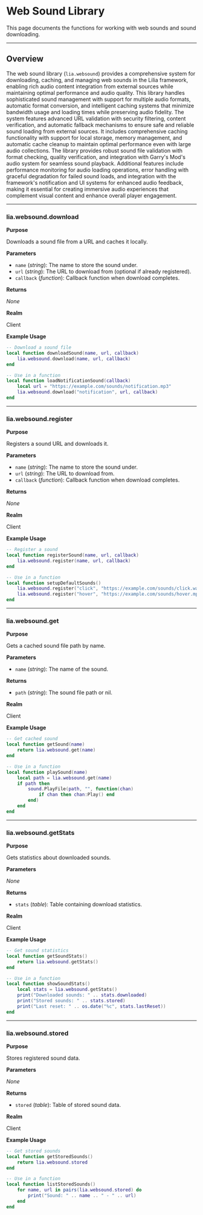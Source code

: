 # Web Sound Library

This page documents the functions for working with web sounds and sound downloading.

---

## Overview

The web sound library (`lia.websound`) provides a comprehensive system for downloading, caching, and managing web sounds in the Lilia framework, enabling rich audio content integration from external sources while maintaining optimal performance and audio quality. This library handles sophisticated sound management with support for multiple audio formats, automatic format conversion, and intelligent caching systems that minimize bandwidth usage and loading times while preserving audio fidelity. The system features advanced URL validation with security filtering, content verification, and automatic fallback mechanisms to ensure safe and reliable sound loading from external sources. It includes comprehensive caching functionality with support for local storage, memory management, and automatic cache cleanup to maintain optimal performance even with large audio collections. The library provides robust sound file validation with format checking, quality verification, and integration with Garry's Mod's audio system for seamless sound playback. Additional features include performance monitoring for audio loading operations, error handling with graceful degradation for failed sound loads, and integration with the framework's notification and UI systems for enhanced audio feedback, making it essential for creating immersive audio experiences that complement visual content and enhance overall player engagement.

---

### lia.websound.download

**Purpose**

Downloads a sound file from a URL and caches it locally.

**Parameters**

* `name` (*string*): The name to store the sound under.
* `url` (*string*): The URL to download from (optional if already registered).
* `callback` (*function*): Callback function when download completes.

**Returns**

*None*

**Realm**

Client

**Example Usage**

```lua
-- Download a sound file
local function downloadSound(name, url, callback)
    lia.websound.download(name, url, callback)
end

-- Use in a function
local function loadNotificationSound(callback)
    local url = "https://example.com/sounds/notification.mp3"
    lia.websound.download("notification", url, callback)
end
```

---

### lia.websound.register

**Purpose**

Registers a sound URL and downloads it.

**Parameters**

* `name` (*string*): The name to store the sound under.
* `url` (*string*): The URL to download from.
* `callback` (*function*): Callback function when download completes.

**Returns**

*None*

**Realm**

Client

**Example Usage**

```lua
-- Register a sound
local function registerSound(name, url, callback)
    lia.websound.register(name, url, callback)
end

-- Use in a function
local function setupDefaultSounds()
    lia.websound.register("click", "https://example.com/sounds/click.wav")
    lia.websound.register("hover", "https://example.com/sounds/hover.mp3")
end
```

---

### lia.websound.get

**Purpose**

Gets a cached sound file path by name.

**Parameters**

* `name` (*string*): The name of the sound.

**Returns**

* `path` (*string*): The sound file path or nil.

**Realm**

Client

**Example Usage**

```lua
-- Get cached sound
local function getSound(name)
    return lia.websound.get(name)
end

-- Use in a function
local function playSound(name)
    local path = lia.websound.get(name)
    if path then
        sound.PlayFile(path, "", function(chan)
            if chan then chan:Play() end
        end)
    end
end
```

---

### lia.websound.getStats

**Purpose**

Gets statistics about downloaded sounds.

**Parameters**

*None*

**Returns**

* `stats` (*table*): Table containing download statistics.

**Realm**

Client

**Example Usage**

```lua
-- Get sound statistics
local function getSoundStats()
    return lia.websound.getStats()
end

-- Use in a function
local function showSoundStats()
    local stats = lia.websound.getStats()
    print("Downloaded sounds: " .. stats.downloaded)
    print("Stored sounds: " .. stats.stored)
    print("Last reset: " .. os.date("%c", stats.lastReset))
end
```

---

### lia.websound.stored

**Purpose**

Stores registered sound data.

**Parameters**

*None*

**Returns**

* `stored` (*table*): Table of stored sound data.

**Realm**

Client

**Example Usage**

```lua
-- Get stored sounds
local function getStoredSounds()
    return lia.websound.stored
end

-- Use in a function
local function listStoredSounds()
    for name, url in pairs(lia.websound.stored) do
        print("Sound: " .. name .. " - " .. url)
    end
end
```